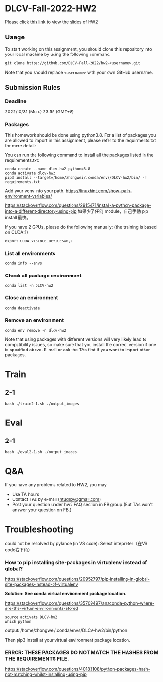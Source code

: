 # DLCV-Fall-2022-HW2
Please click [this link](https://docs.google.com/presentation/d/1A38mJUAfDo-4yYzy6UCBZrEo3aE50ceO/edit?usp=sharing&ouid=107585355306558125830&rtpof=true&sd=true) to view the slides of HW2

## Usage
To start working on this assignment, you should clone this repository into your local machine by using the following command.

    git clone https://github.com/DLCV-Fall-2022/hw2-<username>.git
Note that you should replace `<username>` with your own GitHub username.

## Submission Rules
### Deadline
2022/10/31 (Mon.) 23:59 (GMT+8)

### Packages
This homework should be done using python3.8. For a list of packages you are allowed to import in this assignment, please refer to the requirments.txt for more details.
    
You can run the following command to install all the packages listed in the requirements.txt:

    conda create --name dlcv-hw2 python=3.8
    conda activate dlcv-hw2
    pip3 install --target=/home/zhongwei/.conda/envs/DLCV-hw2/bin/ -r requirements.txt
    
Add your venv into your path.
https://linuxhint.com/show-path-environment-variables/

https://stackoverflow.com/questions/2915471/install-a-python-package-into-a-different-directory-using-pip
如果少了任何 module，自己手動 pip install 最快。

If you have 2 GPUs, please do the following manually: (the training is based on CUDA:1)

    export CUDA_VISIBLE_DEVICES=0,1

### List all environments

    conda info --envs
    
### Check all package environment

    conda list -n DLCV-hw2

### Close an environment

    conda deactivate

### Remove an environment

    conda env remove -n dlcv-hw2

Note that using packages with different versions will very likely lead to compatibility issues, so make sure that you install the correct version if one is specified above. E-mail or ask the TAs first if you want to import other packages.

# Train
## 2-1

    bash ./train2-1.sh ./output_images
    
# Eval
## 2-1

    bash ./eval2-1.sh ./output_images

# Q&A
If you have any problems related to HW2, you may
- Use TA hours
- Contact TAs by e-mail ([ntudlcv@gmail.com](mailto:ntudlcv@gmail.com))
- Post your question under hw2 FAQ section in FB group.(But TAs won't answer your question on FB.)

# Troubleshooting
<module> could not be resolved by pylance (in VS code): Select intepreter（在VS code右下角）

### How to pip installing site-packages in virtualenv instead of global?
https://stackoverflow.com/questions/20952797/pip-installing-in-global-site-packages-instead-of-virtualenv
    
**Solution: See conda virtual environment package location.**
    
https://stackoverflow.com/questions/35709497/anaconda-python-where-are-the-virtual-environments-stored
    
    source activate DLCV-hw2
    which python
    
output: /home/zhongwei/.conda/envs/DLCV-hw2/bin/python
    
Then pip3 install at your virtual environment package location.
    
 
### ERROR: THESE PACKAGES DO NOT MATCH THE HASHES FROM THE REQUIREMENTS FILE.    
https://stackoverflow.com/questions/40183108/python-packages-hash-not-matching-whilst-installing-using-pip

